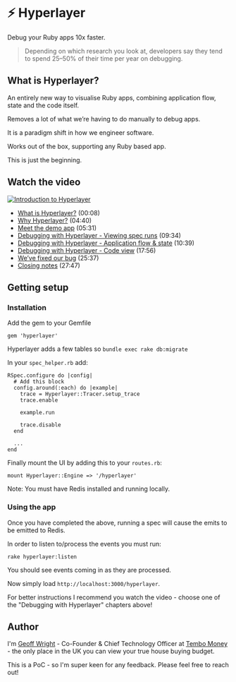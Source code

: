 
# ⚡️ Hyperlayer

Debug your Ruby apps 10x faster.

> Depending on which research you look at, developers say they tend to spend 25–50% of their time per year on debugging.

## What is Hyperlayer?

An entirely new way to visualise Ruby apps, combining application flow, state and the code itself.

Removes a lot of what we’re having to do manually to debug apps.

It is a paradigm shift in how we engineer software.

Works out of the box, supporting any Ruby based app.

This is just the beginning.

## Watch the video
[![Introduction to Hyperlayer](http://img.youtube.com/vi/9iZkE8ZrFMU/0.jpg)](http://www.youtube.com/watch?v=9iZkE8ZrFMU "Introduction to Hyperlayer")

* [What is Hyperlayer?](https://www.youtube.com/watch?v=9iZkE8ZrFMU&t=00m08s) (00:08)
* [Why Hyperlayer?](https://www.youtube.com/watch?v=9iZkE8ZrFMU&t=04m40s) (04:40)
* [Meet the demo app](https://www.youtube.com/watch?v=9iZkE8ZrFMU&t=05m31s) (05:31)
* [Debugging with Hyperlayer - Viewing spec runs](https://www.youtube.com/watch?v=9iZkE8ZrFMU&t=09m34s) (09:34)
* [Debugging with Hyperlayer - Application flow & state](https://www.youtube.com/watch?v=9iZkE8ZrFMU&t=10m39s) (10:39)
* [Debugging with Hyperlayer - Code view](https://www.youtube.com/watch?v=9iZkE8ZrFMU&t=17m56s) (17:56)
* [We’ve fixed our bug](https://www.youtube.com/watch?v=9iZkE8ZrFMU&t=25m37s) (25:37)
* [Closing notes](https://www.youtube.com/watch?v=9iZkE8ZrFMU&t=27m47s) (27:47)

## Getting setup

### Installation

Add the gem to your Gemfile

```
gem 'hyperlayer'
```

Hyperlayer adds a few tables so `bundle exec rake db:migrate`

In your `spec_helper.rb` add:

```
RSpec.configure do |config|
  # Add this block
  config.around(:each) do |example|
    trace = Hyperlayer::Tracer.setup_trace
    trace.enable

    example.run

    trace.disable
  end

  ...
end
```

Finally mount the UI by adding this to your `routes.rb`:

```
mount Hyperlayer::Engine => '/hyperlayer'
```

Note: You must have Redis installed and running locally.

### Using the app

Once you have completed the above, running a spec will cause the emits to be emitted to Redis.

In order to listen to/process the events you must run:
```
rake hyperlayer:listen
```
You should see events coming in as they are processed.

Now simply load `http://localhost:3000/hyperlayer`.

For better instructions I recommend you watch the video - choose one of the "Debugging with Hyperlayer" chapters above!
## Author

I'm [Geoff Wright](https://www.linkedin.com/in/geoffw8) - Co-Founder & Chief Technology Officer at [Tembo Money](https://tembomoney.com) - the only place in the UK you can view your true house buying budget.

This is a PoC - so I'm super keen for any feedback. Please feel free to reach out!
